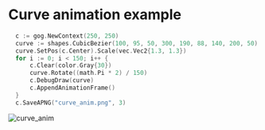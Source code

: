 # Curve animation example

```Go
  c := gog.NewContext(250, 250)
  curve := shapes.CubicBezier(100, 95, 50, 300, 190, 88, 140, 200, 50)
  curve.SetPos(c.Center).Scale(vec.Vec2{1.3, 1.3})
  for i := 0; i < 150; i++ {
      c.Clear(color.Gray{30})
      curve.Rotate((math.Pi * 2) / 150)
      c.DebugDraw(curve)
      c.AppendAnimationFrame()
  }
  c.SaveAPNG("curve_anim.png", 3)
```

![curve_anim](https://github.com/user-attachments/assets/135882e0-5a6d-438c-b0d0-80ebd12713c2)
